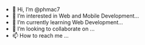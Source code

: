 - 👋 Hi, I’m @phmac7
- 👀 I’m interested in Web and Mobile Development...
- 🌱 I’m currently learning Web Development...
- 💞️ I’m looking to collaborate on ...
- 📫 How to reach me ...

<!---
phmac7/phmac7 is a ✨ special ✨ repository because its `README.md` (this file) appears on your GitHub profile.
You can click the Preview link to take a look at your changes.
--->
